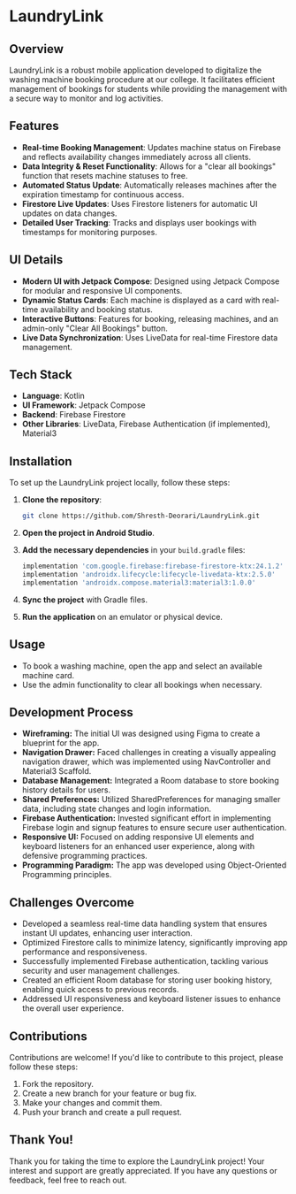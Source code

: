 # LaundryLink

## Overview
LaundryLink is a robust mobile application developed to digitalize the washing machine booking procedure at our college. It facilitates efficient management of bookings for students while providing the management with a secure way to monitor and log activities.

## Features
- **Real-time Booking Management**: Updates machine status on Firebase and reflects availability changes immediately across all clients.
- **Data Integrity & Reset Functionality**: Allows for a "clear all bookings" function that resets machine statuses to free.
- **Automated Status Update**: Automatically releases machines after the expiration timestamp for continuous access.
- **Firestore Live Updates**: Uses Firestore listeners for automatic UI updates on data changes.
- **Detailed User Tracking**: Tracks and displays user bookings with timestamps for monitoring purposes.
  
## UI Details
- **Modern UI with Jetpack Compose**: Designed using Jetpack Compose for modular and responsive UI components.
- **Dynamic Status Cards**: Each machine is displayed as a card with real-time availability and booking status.
- **Interactive Buttons**: Features for booking, releasing machines, and an admin-only "Clear All Bookings" button.
- **Live Data Synchronization**: Uses LiveData for real-time Firestore data management.

## Tech Stack
- **Language**: Kotlin
- **UI Framework**: Jetpack Compose
- **Backend**: Firebase Firestore
- **Other Libraries**: LiveData, Firebase Authentication (if implemented), Material3

## Installation
To set up the LaundryLink project locally, follow these steps:

1. **Clone the repository**:
   ```sh
   git clone https://github.com/Shresth-Deorari/LaundryLink.git
   ```

2. **Open the project in Android Studio**.

3. **Add the necessary dependencies** in your `build.gradle` files:
   ```sh
   implementation 'com.google.firebase:firebase-firestore-ktx:24.1.2'
   implementation 'androidx.lifecycle:lifecycle-livedata-ktx:2.5.0'
   implementation 'androidx.compose.material3:material3:1.0.0'

   ```

4. **Sync the project** with Gradle files.

5. **Run the application** on an emulator or physical device.

## Usage
- To book a washing machine, open the app and select an available machine card.
- Use the admin functionality to clear all bookings when necessary.

## Development Process

- **Wireframing:** The initial UI was designed using Figma to create a blueprint for the app.
- **Navigation Drawer:** Faced challenges in creating a visually appealing navigation drawer, which was implemented using NavController and Material3 Scaffold.
- **Database Management:** Integrated a Room database to store booking history details for users.
- **Shared Preferences:** Utilized SharedPreferences for managing smaller data, including state changes and login information.
- **Firebase Authentication:** Invested significant effort in implementing Firebase login and signup features to ensure secure user authentication.
- **Responsive UI:** Focused on adding responsive UI elements and keyboard listeners for an enhanced user experience, along with defensive programming practices.
- **Programming Paradigm:** The app was developed using Object-Oriented Programming principles.

## Challenges Overcome
- Developed a seamless real-time data handling system that ensures instant UI updates, enhancing user interaction.
- Optimized Firestore calls to minimize latency, significantly improving app performance and responsiveness.
- Successfully implemented Firebase authentication, tackling various security and user management challenges.
- Created an efficient Room database for storing user booking history, enabling quick access to previous records.
- Addressed UI responsiveness and keyboard listener issues to enhance the overall user experience.

## Contributions

Contributions are welcome! If you'd like to contribute to this project, please follow these steps:

1. Fork the repository.
2. Create a new branch for your feature or bug fix.
3. Make your changes and commit them.
4. Push your branch and create a pull request.

## Thank You!

Thank you for taking the time to explore the LaundryLink project! Your interest and support are greatly appreciated. If you have any questions or feedback, feel free to reach out.

